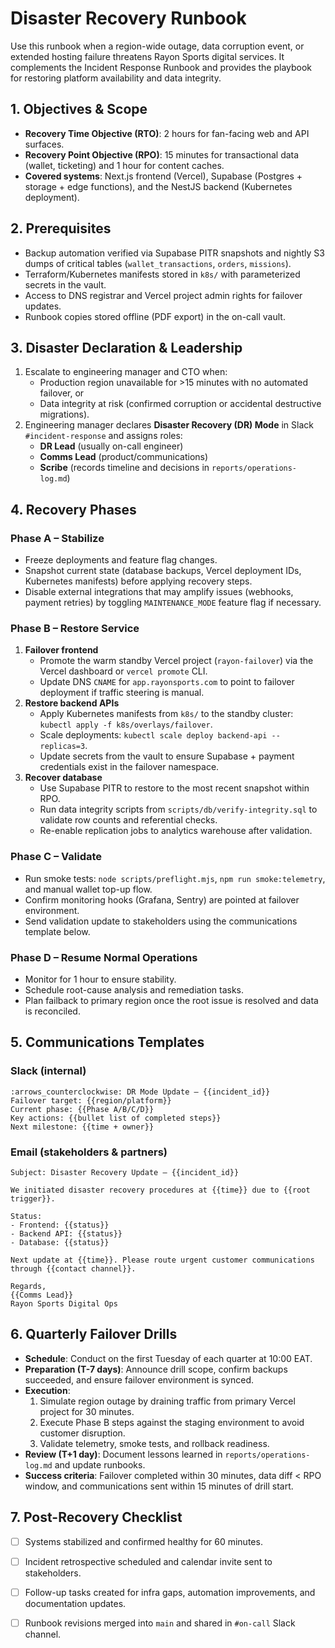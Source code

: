 # Disaster Recovery Runbook

Use this runbook when a region-wide outage, data corruption event, or extended hosting failure threatens Rayon Sports digital services. It complements the Incident Response Runbook and provides the playbook for restoring platform availability and data integrity.

## 1. Objectives & Scope
- **Recovery Time Objective (RTO)**: 2 hours for fan-facing web and API surfaces.
- **Recovery Point Objective (RPO)**: 15 minutes for transactional data (wallet, ticketing) and 1 hour for content caches.
- **Covered systems**: Next.js frontend (Vercel), Supabase (Postgres + storage + edge functions), and the NestJS backend (Kubernetes deployment).

## 2. Prerequisites
- Backup automation verified via Supabase PITR snapshots and nightly S3 dumps of critical tables (`wallet_transactions`, `orders`, `missions`).
- Terraform/Kubernetes manifests stored in `k8s/` with parameterized secrets in the vault.
- Access to DNS registrar and Vercel project admin rights for failover updates.
- Runbook copies stored offline (PDF export) in the on-call vault.

## 3. Disaster Declaration & Leadership
1. Escalate to engineering manager and CTO when:
   - Production region unavailable for >15 minutes with no automated failover, or
   - Data integrity at risk (confirmed corruption or accidental destructive migrations).
2. Engineering manager declares **Disaster Recovery (DR) Mode** in Slack `#incident-response` and assigns roles:
   - **DR Lead** (usually on-call engineer)
   - **Comms Lead** (product/communications)
   - **Scribe** (records timeline and decisions in `reports/operations-log.md`)

## 4. Recovery Phases
### Phase A – Stabilize
- Freeze deployments and feature flag changes.
- Snapshot current state (database backups, Vercel deployment IDs, Kubernetes manifests) before applying recovery steps.
- Disable external integrations that may amplify issues (webhooks, payment retries) by toggling `MAINTENANCE_MODE` feature flag if necessary.

### Phase B – Restore Service
1. **Failover frontend**
   - Promote the warm standby Vercel project (`rayon-failover`) via the Vercel dashboard or `vercel promote` CLI.
   - Update DNS `CNAME` for `app.rayonsports.com` to point to failover deployment if traffic steering is manual.
2. **Restore backend APIs**
   - Apply Kubernetes manifests from `k8s/` to the standby cluster: `kubectl apply -f k8s/overlays/failover`.
   - Scale deployments: `kubectl scale deploy backend-api --replicas=3`.
   - Update secrets from the vault to ensure Supabase + payment credentials exist in the failover namespace.
3. **Recover database**
   - Use Supabase PITR to restore to the most recent snapshot within RPO.
   - Run data integrity scripts from `scripts/db/verify-integrity.sql` to validate row counts and referential checks.
   - Re-enable replication jobs to analytics warehouse after validation.

### Phase C – Validate
- Run smoke tests: `node scripts/preflight.mjs`, `npm run smoke:telemetry`, and manual wallet top-up flow.
- Confirm monitoring hooks (Grafana, Sentry) are pointed at failover environment.
- Send validation update to stakeholders using the communications template below.

### Phase D – Resume Normal Operations
- Monitor for 1 hour to ensure stability.
- Schedule root-cause analysis and remediation tasks.
- Plan failback to primary region once the root issue is resolved and data is reconciled.

## 5. Communications Templates
### Slack (internal)
```
:arrows_counterclockwise: DR Mode Update – {{incident_id}}
Failover target: {{region/platform}}
Current phase: {{Phase A/B/C/D}}
Key actions: {{bullet list of completed steps}}
Next milestone: {{time + owner}}
```

### Email (stakeholders & partners)
```
Subject: Disaster Recovery Update – {{incident_id}}

We initiated disaster recovery procedures at {{time}} due to {{root trigger}}.

Status:
- Frontend: {{status}}
- Backend API: {{status}}
- Database: {{status}}

Next update at {{time}}. Please route urgent customer communications through {{contact channel}}.

Regards,
{{Comms Lead}}
Rayon Sports Digital Ops
```

## 6. Quarterly Failover Drills
- **Schedule**: Conduct on the first Tuesday of each quarter at 10:00 EAT.
- **Preparation (T-7 days)**: Announce drill scope, confirm backups succeeded, and ensure failover environment is synced.
- **Execution**:
  1. Simulate region outage by draining traffic from primary Vercel project for 30 minutes.
  2. Execute Phase B steps against the staging environment to avoid customer disruption.
  3. Validate telemetry, smoke tests, and rollback readiness.
- **Review (T+1 day)**: Document lessons learned in `reports/operations-log.md` and update runbooks.
- **Success criteria**: Failover completed within 30 minutes, data diff < RPO window, and communications sent within 15 minutes of drill start.

## 7. Post-Recovery Checklist
- [ ] Systems stabilized and confirmed healthy for 60 minutes.
- [ ] Incident retrospective scheduled and calendar invite sent to stakeholders.
- [ ] Follow-up tasks created for infra gaps, automation improvements, and documentation updates.
- [ ] Runbook revisions merged into `main` and shared in `#on-call` Slack channel.

